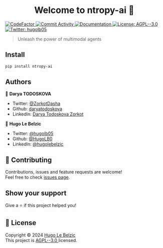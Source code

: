 <h1 align="center">Welcome to ntropy-ai 👋</h1>
<p>
  <a href="https://www.codefactor.io/repository/github/ntropy-ai/ntropy" target="_blank">
    <img alt="CodeFactor" src="https://www.codefactor.io/repository/github/ntropy-ai/ntropy/badge" />
  </a>
  <a href="https://img.shields.io/github/commit-activity/m/ntropy-ai/ntropy" target="_blank">
    <img alt="Commit Activity" src="https://img.shields.io/github/commit-activity/m/ntropy-ai/ntropy" />
  </a>
  <a href="https://ntropy-ai.gitbook.io/ntropy-ai-python-lib-docs" target="_blank">
    <img alt="Documentation" src="https://img.shields.io/badge/documentation-yes-brightgreen.svg" />
  </a>
  <a href="https://github.com/ntropy-ai/ntropy/blob/main/LICENSE.txt" target="_blank">
    <img alt="License: AGPL--3.0 " src="https://img.shields.io/badge/License-AGPL--3.0 -yellow.svg" />
  </a>
  <a href="https://twitter.com/hugolb05" target="_blank">
    <img alt="Twitter: hugolb05" src="https://img.shields.io/twitter/follow/hugolb05.svg?style=social" />
  </a>
  </a>
</p>

> Unleash the power of multimodal agents

## Install

```sh
pip install ntropy-ai
```

## Authors

👤 **Darya TODOSKOVA**

* Twitter: [@ZorkotDasha](https://x.com/ZorkotDasha)
* Github: [daryatodoskova](https://github.com/daryatodoskova)
* LinkedIn: [Darya Todoskova Zorkot](https://www.linkedin.com/in/darya-todoskova-zorkot-3005181b8/)

👤 **Hugo Le Belzic**

* Twitter: [@hugolb05](https://twitter.com/hugolb05)
* Github: [@HugoLB0](https://github.com/HugoLB0)
* LinkedIn: [@hugolebelzic](https://linkedin.com/in/hugolebelzic)

## 🤝 Contributing

Contributions, issues and feature requests are welcome!<br />Feel free to check [issues page](https://github.com/ntropy-ai/ntropy/issues). 

## Show your support

Give a ⭐️ if this project helped you!

## 📝 License

Copyright © 2024 [Hugo Le Belzic](https://github.com/HugoLB0) <br />
This project is [AGPL--3.0 ](https://github.com/ntropy-ai/ntropy/blob/main/LICENSE.txt) licensed.

